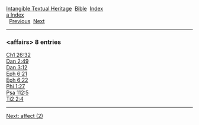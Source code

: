 [Intangible Textual Heritage](../../index)  [Bible](../index) 
[Index](index)   
[a Index](_a_)  
  [Previous](c00265)  [Next](c00267) 

------------------------------------------------------------------------

### &lt;affairs&gt; 8 entries

[Ch1 26:32](../kjv/ch1026.htm#032)  
[Dan 2:49](../kjv/dan002.htm#049)  
[Dan 3:12](../kjv/dan003.htm#012)  
[Eph 6:21](../kjv/eph006.htm#021)  
[Eph 6:22](../kjv/eph006.htm#022)  
[Phi 1:27](../kjv/phi001.htm#027)  
[Psa 112:5](../kjv/psa112.htm#005)  
[Ti2 2:4](../kjv/ti2002.htm#004)  

------------------------------------------------------------------------

[Next: affect (2)](c00267)
